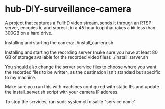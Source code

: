 # hub-DIY-surveillance-camera
A project that captures a FullHD video stream, sends it through an RTSP server, encodes it, and stores it in a 48 hour loop that takes a bit less than 300GB on a hard drive.

Installing and starting the camera:
./install_camera.sh

Installing and starting the recording server (make sure you have at least 80 GB of storage available for the recorded video files):
./install_server.sh

You should also change the server service files to choose where you want the recorded files to be written, as the destination isn't standard but specific to my machine.

Make sure you run this with machines configured with static IPs and update the install_server.sh script with your camera IP address.

To stop the services, run sudo systemctl disable "service name".
